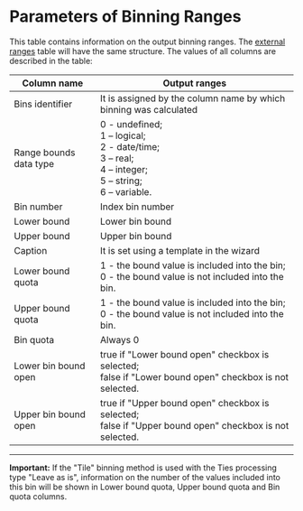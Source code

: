 # Parameters of Binning Ranges

This table contains information on the output binning ranges. The [external ranges](./outdoor-ranges.md) table will have the same structure. The values of all columns are described in the table:

| Column name | Output ranges |
| ------- | ------- |
| Bins identifier | It is assigned by the column name by which binning was calculated |
| Range bounds data type | 0 - undefined; <br> 1 – logical; <br>  2 - date/time; <br> 3 – real; <br> 4 – integer; <br>  5 – string; <br> 6 – variable. |
| Bin number | Index bin number |
| Lower bound | Lower bin bound |
| Upper bound | Upper bin bound |
| Caption | It is set using a template in the wizard |
| Lower bound quota | 1 - the bound value is included into the bin; <br> 0 - the bound value is not included into the bin. |
| Upper bound quota | 1 - the bound value is included into the bin; <br> 0 - the bound value is not included into the bin. |
| Bin quota | Always 0 |
| Lower bin bound open | true if "Lower bound open" checkbox is selected; <br> false if "Lower bound open" checkbox is not selected. |
| Upper bin bound open | true if "Upper bound open" checkbox is selected; <br> false if "Upper bound open" checkbox is not selected. |

-------

**Important:** If the "Tile" binning method is used with the Ties processing type "Leave as is", information on the number of the values included into this bin will be shown in Lower bound quota, Upper bound quota and Bin quota columns.
